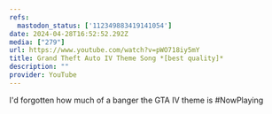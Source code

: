 ```yaml
---
refs:
  mastodon_status: ['112349883419141054']
date: 2024-04-28T16:52:52.292Z
media: ["279"]
url: https://www.youtube.com/watch?v=pWO718iy5mY
title: Grand Theft Auto IV Theme Song *[best quality]*
description: ""
provider: YouTube
---
```


I'd forgotten how much of a banger the GTA IV theme is  #NowPlaying
